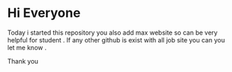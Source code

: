 # Hi Everyone 
Today i started this repository you also add max website so can be very helpful for student .
If any other github is exist with all job site you can you let me know .

Thank you 
